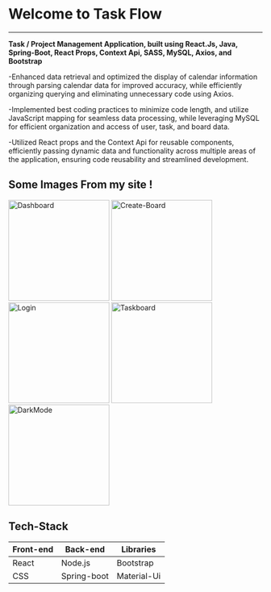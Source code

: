  <div>
  <h1>Welcome to Task Flow</h1>
  <hr />
  <p>
  <strong>Task / Project Management Application, built using React.Js, Java, Spring-Boot, React Props, Context Api, SASS, MySQL, Axios, and Bootstrap</strong>

-Enhanced data retrieval and optimized the display of calendar information through parsing calendar data for improved accuracy, while efficiently organizing querying and eliminating unnecessary code using Axios.

-Implemented best coding practices to minimize code length, and utilize JavaScript mapping for seamless data processing, while leveraging MySQL for efficient organization and access of user, task, and board data.

-Utilized React props and the Context Api for reusable components, efficiently passing dynamic data and functionality across multiple areas of the application, ensuring code reusability and streamlined development.

  </p>
  <div>
    <h2>Some Images From my site !</h2>
    <div>
      <img style="width: 200px;" src="https://media.licdn.com/dms/image/C562DAQGPcP6tIm6j4A/profile-treasury-image-shrink_800_800/0/1678327462163?e=1680228000&v=beta&t=9f4n2-0Tski0gi-kN46Fs7LMunEaPgyKZQDFQ3mod7c" alt="Dashboard"/>
      <img style="width: 200px;" src="https://media.licdn.com/dms/image/C562DAQFXEP8Pofbdeg/profile-treasury-image-shrink_800_800/0/1678327533130?e=1680228000&v=beta&t=RKX_spIJZAoToyH6hxryHvQRoI-sDblwWp1DNxo4o3Y" alt="Create-Board"/>
      <img style="width: 200px;" src="https://media.licdn.com/dms/image/C562DAQFBOZRZVL9GIg/profile-treasury-image-shrink_800_800/0/1678327563434?e=1680228000&v=beta&t=zRnrYNmXeISOU43N55arJRW_4n-X9fRjIsx7B1sdTPE" alt="Login"/>
      <img style="width: 200px;" src="https://imgur.com/lSvwh8N" alt="Taskboard"/>
      <img style="width: 200px;" src="https://media.licdn.com/dms/image/C562DAQFsYcw6I0Hu0w/profile-treasury-image-shrink_800_800/0/1678327599348?e=1680228000&v=beta&t=FV7z7Yd-ebcaic0HiwC8sd_M4mhJcz9EihaWM7yvcJI" alt="DarkMode"/>
    </div>
    <h2>Tech-Stack</h2>
    <div>
      <table>
        <thead>
          <tr>
            <th>
              Front-end
            </th>
            <th>
              Back-end
            </th>
            <th>
              Libraries
            </th>
          </tr>
        </thead>
        <tbody>
          <tr>
            <td>
            React
            </td>
            <td>
            Node.js
            </td>
            <td>
            Bootstrap
            </td>
          </tr>
          <tr>
            <td>
            CSS
            </td>
            <td>
            Spring-boot
            </td>
            <td>
            Material-Ui
            </td>
          </tr>
        </tbody>
      </table
    </div>
   </div>
</div>
